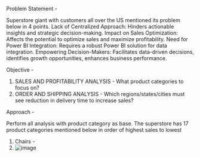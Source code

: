 Problem Statement -  

Superstore giant with customers all over the US mentioned its problem below in 4 points.
Lack of Centralized Approach: Hinders actionable insights and strategic decision-making.
Impact on Sales Optimization: Affects the potential to optimize sales and maximize profitability.
Need for Power BI Integration: Requires a robust Power BI solution for data integration.
Empowering Decision-Makers: Facilitates data-driven decisions, identifies growth opportunities, enhances business performance.



Objective -

1) SALES AND PROFITABILITY ANALYSIS - What product categories to focus on? 
2) ORDER AND SHIPPING ANALYSIS - Which regions/states/cities must see reduction in delivery time to increase sales?



Approach -

Perform all analysis with product category as base.
The superstore has 17 product categories mentioned below in order of highest sales to lowest

1) Chairs -
2) ![image](https://github.com/pseudo7799/Power-BI-Projects/assets/156554807/de755407-b2c0-4703-af81-a66231c39e25)



                    

